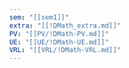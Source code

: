 ```yaml
---
sem: "[[sem1]]"
extra: "[[!DMath_extra.md]]"
PV: "[[PV/!DMath-PV.md]]"
UE: "[[UE/!DMath-UE.md]]"
VRL: "[[VRL/!DMath-VRL.md]]"
---
```

